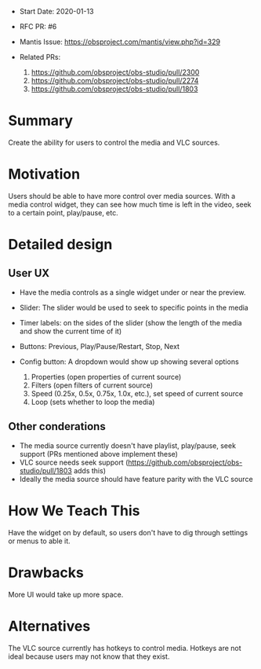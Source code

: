 - Start Date: 2020-01-13
- RFC PR: #6
- Mantis Issue: https://obsproject.com/mantis/view.php?id=329

- Related PRs:
	1. https://github.com/obsproject/obs-studio/pull/2300
	2. https://github.com/obsproject/obs-studio/pull/2274
	3. https://github.com/obsproject/obs-studio/pull/1803

# Summary

Create the ability for users to control the media and VLC sources.

# Motivation

Users should be able to have more control over media sources. With a media control widget, they can see how much time is left in the video, seek to a certain point, play/pause, etc.

# Detailed design

## User UX

- Have the media controls as a single widget under or near the preview.
- Slider: The slider would be used to seek to specific points in the media
- Timer labels: on the sides of the slider (show the length of the media and show the current time of it)
- Buttons: Previous, Play/Pause/Restart, Stop, Next

- Config button: A dropdown would show up showing several options
	1. Properties (open properties of current source)
	2. Filters (open filters of current source)
	3. Speed (0.25x, 0.5x, 0.75x, 1.0x, etc.), set speed of current source
	4. Loop (sets whether to loop the media)

## Other conderations

- The media source currently doesn't have playlist, play/pause, seek support (PRs mentioned above implement these)
- VLC source needs seek support (https://github.com/obsproject/obs-studio/pull/1803 adds this)
- Ideally the media source should have feature parity with the VLC source

# How We Teach This

Have the widget on by default, so users don't have to dig through settings or menus to able it.

# Drawbacks

More UI would take up more space.

# Alternatives

The VLC source currently has hotkeys to control media. Hotkeys are not ideal because users may not know that they exist.
